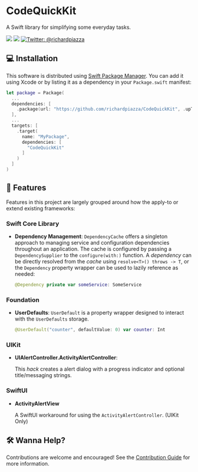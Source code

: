 # CodeQuickKit

A Swift library for simplifying some everyday tasks.

<p>
    <img src="https://github.com/richardpiazza/CodeQuickKit/workflows/Swift/badge.svg?branch=main" />
    <img src="https://img.shields.io/badge/Swift-5.5-orange.svg" />
    <a href="https://twitter.com/richardpiazza">
        <img src="https://img.shields.io/badge/twitter-@richardpiazza-blue.svg?style=flat" alt="Twitter: @richardpiazza" />
    </a>
</p>

## 💻 Installation

This software is distributed using [Swift Package Manager](https://swift.org/package-manager). 
You can add it using Xcode or by listing it as a dependency in your `Package.swift` manifest:

```swift
let package = Package(
  ...
  dependencies: [
    .package(url: "https://github.com/richardpiazza/CodeQuickKit", .upToNextMajor(from: "7.0.0")
  ],
  ...
  targets: [
    .target(
      name: "MyPackage",
      dependencies: [
        "CodeQuickKit"
      ]
    )
  ]
)
```

## 📌 Features

Features in this project are largely grouped around how the apply-to or extend existing frameworks:

### Swift Core Library

* **Dependency Management**:
    `DependencyCache` offers a singleton approach to managing service and configuration dependencies throughout an application.
    The cache is configured by passing a `DependencySupplier` to the `configure(with:)` function.
    A _dependency_ can be directly resolved from the _cache_ using `resolve<T>() throws -> T`, or the `Dependency` property wrapper can be used to lazily reference as needed:
  
  ```swift
  @Dependency private var someService: SomeService
  ```

### Foundation

* **UserDefaults**:
    `UserDefault` is a property wrapper designed to interact with the `UserDefaults` storage.
  
  ```swift
  @UserDefault("counter", defaultValue: 0) var counter: Int
  ```

### UIKit

* **UIAlertController.ActivityAlertController**:
  
  This *hack* creates a alert dialog with a progress indicator and optional title/messaging strings.

### SwiftUI

* **ActivityAlertView**
  
  A SwiftUI workaround for using the `ActivityAlertController`. (UIKit Only)

## 🛠 Wanna Help?

Contributions are welcome and encouraged! See the [Contribution Guide](CONTRIBUTING.md) for more information.
